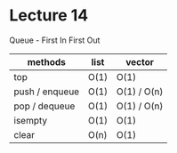 # Lecture 14

Queue - First In First Out

| methods        | list | vector      |
|----------------|------|-------------|
| top            | O(1) | O(1)        |
| push / enqueue | O(1) | O(1) / O(n) |
| pop / dequeue  | O(1) | O(1) / O(n) |
| isempty        | O(1) | O(1)        |
| clear          | O(n) | O(1)        |
